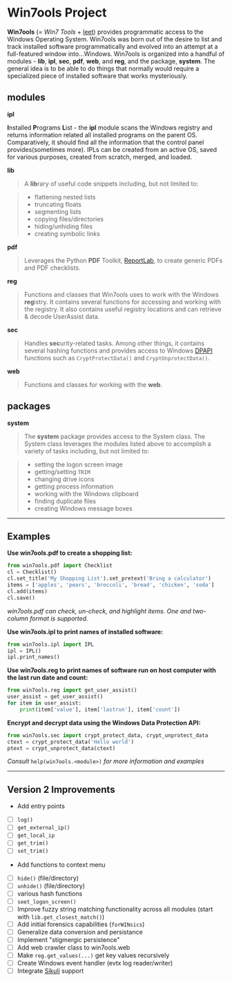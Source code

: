 Win7ools Project
================

**Win7ools** (= *Win7 Tools* + [leet][leet]) provides programmatic access to the Windows
Operating System. Win7ools was born out of the desire to list and track installed software 
programmatically and evolved into an attempt at a full-featured window into...Windows.  Win7ools 
is organized into a handful of modules - **lib**, **ipl**, **sec**, **pdf**, **web**, and **reg**, 
and the package, **system**.  The general idea is to be able to do things that normally would require
a specialized piece of installed software that works mysteriously.

modules
-------
**ipl**
  
 <b>I</b>nstalled <b>P</b>rograms <b>L</b>ist - the **ipl** module scans the Windows registry and returns
 information related all installed programs on the parent OS.  Comparatively, it should
 find all the information that the control panel provides(sometimes more).  IPLs can be created
 from an active OS, saved for various purposes, created from scratch, merged, and loaded.

**lib**

> A <b>lib</b>rary of useful code snippets including, but not limited to:

>    - flattening nested lists
>    - truncating floats
>    - segmenting lists
>    - copying files/directories
>    - hiding/unhiding files
>    - creating symbolic links

**pdf**

> Leverages the Python **PDF** Toolkit, [ReportLab][pdf], to create generic PDFs and PDF checklists.

**reg**

> Functions and classes that Win7ools uses to work with the Windows <b>reg</b>istry.  It contains several functions
  for accessing and working with the registry.  It also contains useful registry locations and 
  can retrieve & decode UserAssist data.

**sec**

> Handles <b>sec</b>urity-related tasks.  Among other things, it contains several hashing functions
  and provides access to Windows [DPAPI][dpapi] functions such as `CryptProtectData()` and `CryptUnprotectData()`.

**web**

> Functions and classes for working with the **web**.

packages
--------
**system**

> The **system** package provides access to the System class.  The System class leverages the modules listed above
  to accomplish a variety of tasks including, but not limited to:

>    - setting the logon screen image
>    - getting/setting `TRIM`
>    - changing drive icons
>    - getting process information
>    - working with the Windows clipboard
>    - finding duplicate files
>    - creating Windows message boxes

------------------------------------------------------------------------------------------------------------------

Examples
--------

**Use win7ools.pdf to create a shopping list:**
```python
from win7ools.pdf import Checklist
cl = Checklist()
cl.set_title('My Shopping List').set_pretext('Bring a calculator')
items = ['apples', 'pears', 'broccoli', 'bread', 'chicken', 'soda']
cl.add(items)
cl.save()
```
*win7ools.pdf can check, un-check, and highlight items.  One and two-column format is supported.*

**Use win7ools.ipl to print names of installed software:**
```python
from win7ools.ipl import IPL
ipl = IPL()  
ipl.print_names()
```

**Use win7ools.reg to print names of software run on host computer with the last run date and count:**
```python
from win7ools.reg import get_user_assist()
user_assist = get_user_assist()
for item in user_assist:
    print(item['value'], item['lastrun'], item['count'])
```

**Encrypt and decrypt data using the Windows Data Protection API:**
```python    
from win7ools.sec import crypt_protect_data, crypt_unprotect_data
ctext = crypt_protect_data('Hello world')
ptext = crypt_unprotect_data(ctext)
```

*Consult* `help(win7ools.<module>)` *for more information and examples*

------------------------------------------------------------------------------------------------------------------

Version 2 Improvements
----------------------

- Add entry points
 - [ ] `log()`
 - [ ] `get_external_ip()`
 - [ ] `get_local_ip`
 - [ ] `get_trim()`
 - [ ] `set_trim()`
- Add functions to context menu
 - [ ] `hide()` (file/directory)
 - [ ] `unhide()` (file/directory)
 - [ ] various hash functions
 - [ ] `seet_logon_screen()`
- [ ] Improve fuzzy string matching functionality across all modules (start with `lib.get_closest_match()`)
- [ ] Add initial forensics capabilities (`forWINsics`)
- [ ] Generalize data conversion and persistance
- [ ] Implement "stigmergic persistence"
- [ ] Add web crawler class to win7ools.web
- [ ] Make `reg.get_values(...)` get key values recursively
- [ ] Create Windows event handler (evtx log reader/writer)
- [ ] Integrate [Sikuli][sikuli] support

[leet]: https://en.wikipedia.org/wiki/Leet
[pdf]: http://www.reportlab.com/opensource/
[dpapi]: http://msdn.microsoft.com/en-us/library/ms995355.aspx
[sikuli]: http://www.sikuli.org/
